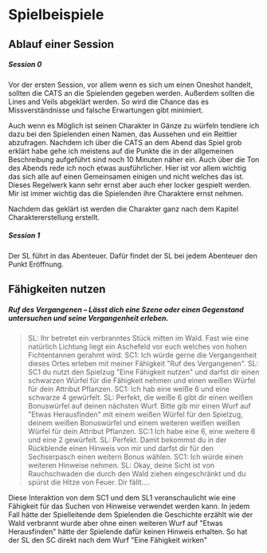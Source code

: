 # Spielbeispiele

## Ablauf einer Session

##### Session 0

Vor der ersten Session, vor allem wenn es sich um einen Oneshot handelt, sollten die CATS an die Spielenden gegeben werden. Außerdem sollten die Lines and Veils abgeklärt werden. So wird die Chance das es Missverständnisse und falsche Erwartungen gibt minimiert.

Auch wenn es Möglich ist seinen Charakter in Gänze zu würfeln tendiere ich dazu bei den Spielenden einen Namen, das Aussehen und ein Reittier abzufragen. Nachdem ich über die CATS an dem Abend das Spiel grob erklärt habe gehe ich meistens auf die Punkte die in der allgemeinen Beschreibung aufgeführt sind noch 10 Minuten näher ein. Auch über die Ton des Abends rede ich noch etwas ausführlicher. Hier ist vor allem wichtig das sich alle auf einen Gemeinsamen einigen und nicht welches das ist. Dieses Regelwerk kann sehr ernst aber auch eher locker gespielt werden. Mir ist immer wichtig das die Spielenden ihre Charaktere ernst nehmen.

Nachdem das geklärt ist werden die Charakter ganz nach dem Kapitel Charaktererstellung erstellt.

##### Session 1

Der SL führt in das Abenteuer. Dafür findet der SL bei jedem Abenteuer den Punkt Eröffnung. 

## Fähigkeiten nutzen

##### Ruf des Vergangenen – Lässt dich eine Szene oder einen Gegenstand untersuchen und seine Vergangenheit erleben.

> SL: Ihr betretet ein verbranntes Stück mitten im Wald. Fast wie eine natürlich Lichtung liegt ein Aschefeld vor euch welches von hohen Fichtentannen gerahmt wird.
> SC1: Ich würde gerne die Vergangenheit dieses Ortes erleben mit meiner Fähigkeit "Ruf des Vergangenen".
> SL: SC1 du nutzt den Spielzug "Eine Fähigkeit nutzen" und darfst dir einen schwarzen Würfel für die Fähigkeit nehmen und einen weißen Würfel für dein Attribut Pflanzen.
> SC1: Ich hab eine weiße 6 und eine schwarze 4 gewürfelt.
> SL: Perfekt, die weiße 6 gibt dir einen weißen Bonuswürfel auf deinen nächsten Wurf. Bitte gib mir einen Wurf auf "Etwas Herausfinden" mit einem weißen Würfel für den Spielzug, deinem weißen Bonuswürfel und einem weiteren weißen weißen Würfel für dein Attribut Pflanzen.
> SC:1 Ich habe eine 6, eine weitere 6 und eine 2 gewürfelt.
> SL: Perfekt. Damit bekommst du in der Rückblende einen Hinweis von mir und darfst dir für den Sechserpasch einen weitern Bonus wählen.
> SC1: Ich würde einen weiteren Hinweise nehmen.
> SL: Okay, deine Sicht ist von Rauchschwaden die durch den Wald ziehen eingeschränkt und du spürst die Hitze von Feuer. Dir fällt....

Diese Interaktion von dem SC1 und dem SL1 veranschaulicht wie eine Fähigkeit für das Suchen von Hinweise verwendet werden kann. In jedem Fall hätte der Spielleitende dem Spielenden die Geschichte erzählt wie der Wald verbrannt wurde aber ohne einen weiteren Wurf auf "Etwas Herausfinden" hätte der Spielende dafür keinen Hinweis erhalten. So hat der SL den SC direkt nach dem Wurf "Eine Fähigkeit wirken"